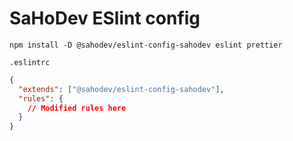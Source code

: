 # SaHoDev ESlint config

```shell
npm install -D @sahodev/eslint-config-sahodev eslint prettier
```

`.eslintrc`

```json
{
  "extends": ["@sahodev/eslint-config-sahodev"],
  "rules": {
    // Modified rules here
  }
}
```